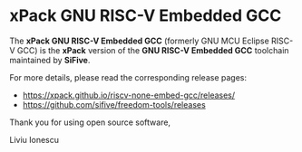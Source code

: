# xPack GNU RISC-V Embedded GCC

The **xPack GNU RISC-V Embedded GCC** (formerly GNU MCU Eclipse RISC-V GCC)
is the **xPack** version of the **GNU RISC-V Embedded GCC** toolchain
maintained by **SiFive**.

For more details, please read the corresponding release pages:

- <https://xpack.github.io/riscv-none-embed-gcc/releases/>
- <https://github.com/sifive/freedom-tools/releases>

Thank you for using open source software,

Liviu Ionescu
